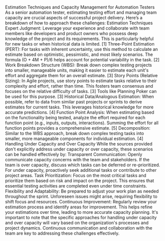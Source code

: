 Estimation Techniques and Capacity Management for Automation Testers
As a senior automation tester, estimating testing effort and managing team capacity are crucial aspects of successful project delivery. Here’s a breakdown of how to approach these challenges:
Estimation Techniques
Expert Judgment: Leverage your experience and collaborate with team members like developers and product owners who possess deep knowledge of the project and its requirements. This is particularly helpful for new tasks or when historical data is limited. [1]
Three-Point Estimation (PERT): For tasks with inherent uncertainty, use this method to calculate an estimate based on optimistic, pessimistic, and most likely scenarios. The formula (O + 4M + P)/6 helps account for potential variability in the task. [2]
Work Breakdown Structure (WBS): Break down complex testing projects into smaller, manageable units, making it easier to estimate each unit's effort and aggregate them for an overall estimate. [3]
Story Points (Relative Sizing): In Agile projects, use story points to estimate tasks relative to their complexity and effort, rather than time. This fosters team consensus and focuses on the relative difficulty of tasks. [3] Tools like Planning Poker can be used for this purpose. [3]
Historical Data/Analogous Estimation: When possible, refer to data from similar past projects or sprints to derive estimates for current tasks. This leverages historical knowledge for more accurate predictions. [4]
Function Point Analysis: When estimating based on the functionality being tested, analyze the effort required for each function point (e.g., inputs, outputs, interactions). Summing the effort for all function points provides a comprehensive estimate. [5]
Decomposition: Similar to the WBS approach, break down complex testing tasks into smaller, more manageable components for individual estimation. [4]
Handling Under Capacity and Over Capacity
While the sources provided don't explicitly address under capacity or over capacity, these scenarios can be handled effectively by:
Transparent Communication: Openly communicate capacity concerns with the team and stakeholders. If the team is over capacity, discuss which tasks can be deferred or re-prioritized. For under capacity, proactively seek additional tasks or contribute to other project areas.
Task Prioritization: Focus on the most critical tasks and prioritize them based on risk and impact on the project. This ensures that essential testing activities are completed even under time constraints.
Flexibility and Adaptability: Be prepared to adjust your work plan as needed throughout the sprint. Unforeseen issues might arise, requiring flexibility to shift focus and resources.
Continuous Improvement: Regularly review your estimation process and identify areas for improvement. This helps refine your estimations over time, leading to more accurate capacity planning.
It's important to note that the specific approaches for handling under capacity and over capacity will vary based on the organization's processes and project dynamics. Continuous communication and collaboration with the team are key to addressing these challenges effectively.


